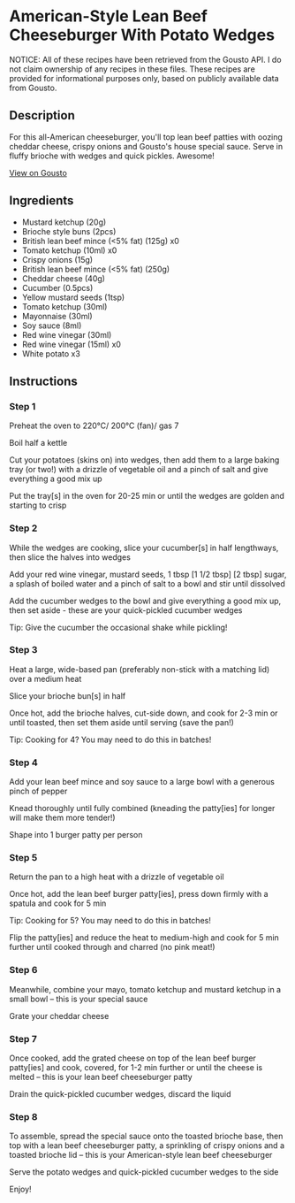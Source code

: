 # American-Style Lean Beef Cheeseburger With Potato Wedges

NOTICE: All of these recipes have been retrieved from the Gousto API. I do not claim ownership of any recipes in these files. These recipes are provided for informational purposes only, based on publicly available data from Gousto.

## Description

For this all-American cheeseburger, you'll top lean beef patties with oozing cheddar cheese, crispy onions and Gousto's house special sauce. Serve in fluffy brioche with wedges and quick pickles. Awesome!

[View on Gousto](https://www.gousto.co.uk/recipes/cookbook/american-lean-beef-cheeseburger-and-potato-wedges)

## Ingredients

- Mustard ketchup (20g)
- Brioche style buns (2pcs)
- British lean beef mince (<5% fat) (125g) x0
- Tomato ketchup (10ml) x0
- Crispy onions (15g)
- British lean beef mince (<5% fat) (250g)
- Cheddar cheese (40g)
- Cucumber (0.5pcs)
- Yellow mustard seeds (1tsp)
- Tomato ketchup (30ml)
- Mayonnaise (30ml)
- Soy sauce (8ml)
- Red wine vinegar (30ml)
- Red wine vinegar (15ml) x0
- White potato x3

## Instructions


### Step 1

Preheat the oven to 220°C/ 200°C (fan)/ gas 7

Boil half a kettle

Cut your potatoes (skins on) into wedges, then add them to a large baking tray (or two!) with a drizzle of vegetable oil and a pinch of salt and give everything a good mix up

Put the tray[s] in the oven for 20-25 min or until the wedges are golden and starting to crisp


### Step 2

While the wedges are cooking, slice your cucumber[s] in half lengthways, then slice the halves into wedges

Add your red wine vinegar, mustard seeds, 1 tbsp <span class="text-purple">[1 1/2 tbsp]</span><span class="text-danger"> [2 tbsp]</span> sugar, a splash of boiled water and a pinch of salt to a bowl and stir until dissolved

Add the cucumber wedges to the bowl and give everything a good mix up, then set aside - these are your quick-pickled cucumber wedges

Tip: Give the cucumber the occasional shake while pickling!


### Step 3

Heat a large, wide-based pan (preferably non-stick with a matching lid) over a medium heat

Slice your brioche bun[s] in half

Once hot, add the brioche halves, cut-side down, and cook for 2-3 min or until toasted, then set them aside until serving (save the pan!)

Tip: Cooking for 4? You may need to do this in batches!


### Step 4

Add your lean beef mince and soy sauce to a large bowl with a generous pinch of pepper

Knead thoroughly until fully combined (kneading the patty[ies] for longer will make them more tender!)

Shape into 1 burger patty per person


### Step 5

Return the pan to a high heat with a drizzle of vegetable oil

Once hot, add the lean beef burger patty[ies], press down firmly with a spatula and cook for 5 min

Tip: Cooking for 5? You may need to do this in batches!

Flip the patty[ies] and reduce the heat to medium-high and cook for 5 min further until cooked through and charred (no pink meat!)


### Step 6

Meanwhile, combine your mayo, tomato ketchup and mustard ketchup in a small bowl – this is your special sauce

Grate your cheddar cheese


### Step 7

Once cooked, add the grated cheese on top of the lean beef burger patty[ies] and cook, covered, for 1-2 min further or until the cheese is melted – this is your lean beef cheeseburger patty

Drain the quick-pickled cucumber wedges, discard the liquid

### Step 8

To assemble, spread the special sauce onto the toasted brioche base, then top with a lean beef cheeseburger patty, a sprinkling of crispy onions and a toasted brioche lid – this is your American-style lean beef cheeseburger

Serve the potato wedges and quick-pickled cucumber wedges to the side

Enjoy!

